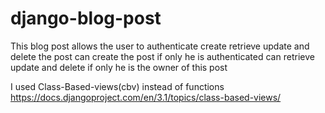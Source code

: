 # django-blog-post


This blog post allows the user to authenticate create retrieve update and delete the post 
can create the post if only he is authenticated
can retrieve update and delete if only he is the owner of this post
 
I used Class-Based-views(cbv) instead of functions https://docs.djangoproject.com/en/3.1/topics/class-based-views/
